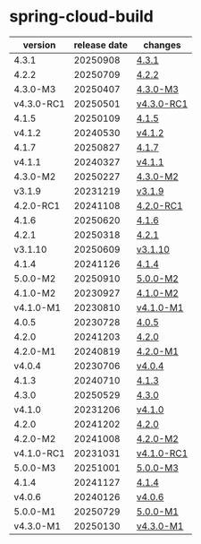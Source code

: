 # spring-cloud-build	


|version|release date|changes|
|---|---|---|
|4.3.1|20250908|[4.3.1](./4.3.1-20250908.md)|
|4.2.2|20250709|[4.2.2](./4.2.2-20250709.md)|
|4.3.0-M3|20250407|[4.3.0-M3](./4.3.0-M3-20250407.md)|
|v4.3.0-RC1|20250501|[v4.3.0-RC1](./v4.3.0-RC1-20250501.md)|
|4.1.5|20250109|[4.1.5](./4.1.5-20250109.md)|
|v4.1.2|20240530|[v4.1.2](./v4.1.2-20240530.md)|
|4.1.7|20250827|[4.1.7](./4.1.7-20250827.md)|
|v4.1.1|20240327|[v4.1.1](./v4.1.1-20240327.md)|
|4.3.0-M2|20250227|[4.3.0-M2](./4.3.0-M2-20250227.md)|
|v3.1.9|20231219|[v3.1.9](./v3.1.9-20231219.md)|
|4.2.0-RC1|20241108|[4.2.0-RC1](./4.2.0-RC1-20241108.md)|
|4.1.6|20250620|[4.1.6](./4.1.6-20250620.md)|
|4.2.1|20250318|[4.2.1](./4.2.1-20250318.md)|
|v3.1.10|20250609|[v3.1.10](./v3.1.10-20250609.md)|
|4.1.4|20241126|[4.1.4](./4.1.4-20241126.md)|
|5.0.0-M2|20250910|[5.0.0-M2](./5.0.0-M2-20250910.md)|
|4.1.0-M2|20230927|[4.1.0-M2](./4.1.0-M2-20230927.md)|
|v4.1.0-M1|20230810|[v4.1.0-M1](./v4.1.0-M1-20230810.md)|
|4.0.5|20230728|[4.0.5](./4.0.5-20230728.md)|
|4.2.0|20241203|[4.2.0](./4.2.0-20241203.md)|
|4.2.0-M1|20240819|[4.2.0-M1](./4.2.0-M1-20240819.md)|
|v4.0.4|20230706|[v4.0.4](./v4.0.4-20230706.md)|
|4.1.3|20240710|[4.1.3](./4.1.3-20240710.md)|
|4.3.0|20250529|[4.3.0](./4.3.0-20250529.md)|
|v4.1.0|20231206|[v4.1.0](./v4.1.0-20231206.md)|
|4.2.0|20241202|[4.2.0](./4.2.0-20241202.md)|
|4.2.0-M2|20241008|[4.2.0-M2](./4.2.0-M2-20241008.md)|
|v4.1.0-RC1|20231031|[v4.1.0-RC1](./v4.1.0-RC1-20231031.md)|
|5.0.0-M3|20251001|[5.0.0-M3](./5.0.0-M3-20251001.md)|
|4.1.4|20241127|[4.1.4](./4.1.4-20241127.md)|
|v4.0.6|20240126|[v4.0.6](./v4.0.6-20240126.md)|
|5.0.0-M1|20250729|[5.0.0-M1](./5.0.0-M1-20250729.md)|
|v4.3.0-M1|20250130|[v4.3.0-M1](./v4.3.0-M1-20250130.md)|
